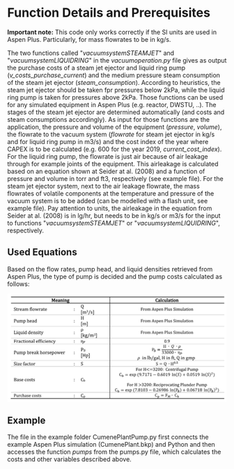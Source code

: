 

# Function Details and Prerequisites

**Important note:** This code only works correctly if the SI units are used in Aspen Plus. Particularly, for mass flowrates to be in kg/s. 

The two functions called "*vacuumsystemSTEAMJET*" and "*vacuumsystemLIQUIDRING*" in the *vacuumoperation.py* file gives as output the purchase costs of a steam jet ejector and liquid ring pump (*v_costs_purchase_current*) and the medium pressure steam consumption of the steam jet ejector (*steam_consumption*). According to heuristics, the steam jet ejector should be taken fpr pressures below 2kPa, while the liquid ring pump is taken for pressures above 2kPa. Those functions can be used for any simulated equipment in Aspen Plus (e.g. reactor, DWSTU, ..). The stages of the steam jet ejector are determined automatically (and costs and steam consumptions accordingly). As input for those functions are the application, the pressure and volume of the equipment (*pressure*, *volume*), the flowrate to the vacuum system (*flowrate* for steam jet ejector in kg/s and for liquid ring pump in m3/s) and the cost index of the year where CAPEX is to be calculated (e.g. 600 for the year 2019, *current_cost_index*). For the liquid ring pump, the flowrate is just air because of air leakage through for example joints of the equipment. This airleakage is calculated based on an equation shown at Seider at al. (2008) and a function of pressure and volume in torr and ft3, respectively (see example file). For the steam jet ejector system, next to the air leakage flowrate, the mass flowrates of volatile components at the temperature and pressure of the vacuum system is to be added (can be modelled with a flash unit, see example file). Pay attention to units, the airleakage in the equation from Seider at al. (2008) is in lg/hr, but needs to be in kg/s or m3/s for the input to functions "*vacuumsystemSTEAMJET*" or "*vacuumsystemLIQUIDRING*", respectively. 


## Used Equations

Based on the flow rates, pump head, and liquid densities retrieved from Aspen Plus, the type of pump is decided and the pump costs calculated as follows:

<p align="center">
<img align="center" src="https://github.com/A-JMinor/Python-Aspen-Plus-Connected-Model-for-the-Calculation-of-Equipment-Costs/blob/main/Pictures/pumps.png" width="650">
</p>


## Example

The file in the example folder  CumenePlantPump.py first connects the example Aspen Plus simulation (CumenePlant.bkp) and Python and then accesses the function *pumps* from the pumps.py file, which calculates the costs and other variables described above. 
